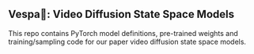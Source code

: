 ## Vespa🐝: Video Diffusion State Space Models

This repo contains PyTorch model definitions, pre-trained weights and training/sampling code for our paper video diffusion state space models. 



